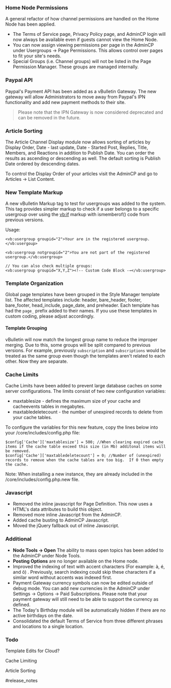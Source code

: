 ### Home Node Permissions

A general refactor of how channel permissions are handled on the Home Node has been applied.

- The Terms of Service page, Privacy Policy page, and AdminCP login will now always be available even if guests cannot view the Home Node.
- You can now assign viewing permissions per page in the AdminCP under Usergroups → Page Permissions. This allows control over pages to fit your site's needs.
- Special Groups (i.e. Channel groups) will not be listed in the Page Permission Manager. These groups are managed internally.

### Paypal API 

Paypal's Payment API has been added as a vBulletin Gateway. The new gateway will allow Administrators to move away from Paypal's IPN functionality and add new payment methods to their site.

> Please note that the IPN Gateway is now considered deprecated and can be removed in the future.


### Article Sorting

The Article Channel Display module now allows sorting of articles by Display Order, Date - last update, Date - Started Post, Replies, Title, Members, and Reactions in addition to Publish Date. You can order the results as ascending or descending as well. The default sorting is Publish Date ordered by descending dates.

To control the Display Order of your articles visit the AdminCP and go to Articles → List Content. 

### New Template Markup

A new vBulletin Markup tag to test for usergroups was added to the system. This tag provides simpler markup to check if a user belongs to a specific usergroup over using the <vb:if> markup with ismemberof() code from previous versions.

Usage:

```
<vb:usergroup groupid="2">Your are in the registered usergroup.</vb:usergoup>

<vb:usergroup notgroupid="2">You are not part of the registered usergroup.</vb:usergroup>

// You can also check multiple groups:
<vb:usergroup groupid="X,Y,Z"><!-- Custom Code Block -→</vb:usergroup>
```


### Template Organization

Global page templates have been grouped in the Style Manager template list. The affected templates include: header, bare_header, footer, bare_footer, head_include, page_date, and preheader. Each template has had the `page_` prefix added to their names. If you use these templates in custom coding, please adjust accordingly.

#### Template Grouping

vBulletin will now match the longest group name to reduce the improper merging. Due to this, some groups will be split compared to previous versions. For example, previously `subscription` and `subscriptions` would be treated as the same group even though the templates aren't related to each other. Now they are separate.

### Cache Limits

Cache Limits have been added to prevent large database caches on some server configurations. The limits consist of two new configuration variables: 

- maxtablesize - defines the maximum size of your cache and cacheevents tables in megabytes. 
- maxtabledeletecount - the number of unexpired records to delete from your cache tables.

To configure the variables for this new feature, copy the lines below into your /core/includes/config.php file:

~~~
$config['Cache']['maxtablesize'] = 500; //When clearing expired cache items if the cache table exceed this size (in Mb) additonal items will be removed.
$config['Cache']['maxtabledeletecount'] = 0; //Number of (unexpired) records to remove when the cache tables are too big.  If 0 then empty the cache.
~~~

Note: When installing a new instance, they are already included in the /core/includes/config.php.new file.

### Javascript

- Removed the inline javascript for Page Definition. This now uses a HTML's data attributes to build this object.
- Removed more inline Javascript from the AdminCP.
- Added cache busting to AdminCP Javascript.
- Moved the jQuery fallback out of inline Javascript.

### Additional

- **Node Tools → Open** The ability to mass open topics has been added to the AdminCP under Node Tools.
- **Posting Options** are no longer available on the Home node. 
- Improved the indexing of text with accent characters (For example: à, é, and õ) . Previously, search indexing could skip these characters if a similar word without accents was indexed first.
- Payment Gateway currency symbols can now be edited outside of debug mode. You can add new currencies in the AdminCP under Settings → Options → Paid Subscriptions. Please note that your payment gateway will still need to be able to support the currency as defined.
- The Today's Birthday module will be automatically hidden if there are no active birthdays on the date.
- Consolidated the default Terms of Service from three different phrases and locations to a single location.

### Todo

Template Edits for Cloud?

Cache Limiting

Article Sorting

#release_notes 
